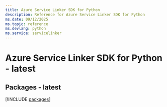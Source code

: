 ```yaml
---
title: Azure Service Linker SDK for Python
description: Reference for Azure Service Linker SDK for Python
ms.date: 09/12/2025
ms.topic: reference
ms.devlang: python
ms.service: servicelinker
---
```

# Azure Service Linker SDK for Python - latest
## Packages - latest
[!INCLUDE [packages](service-linker-index.md)]